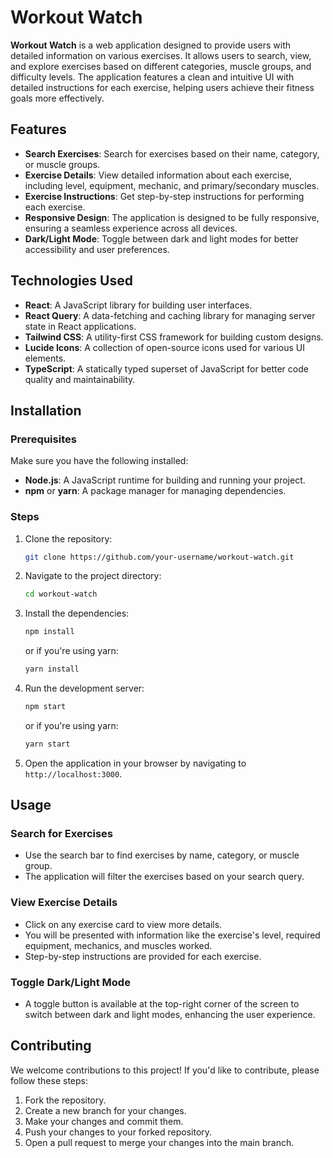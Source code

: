 # Workout Watch

**Workout Watch** is a web application designed to provide users with detailed information on various exercises. It allows users to search, view, and explore exercises based on different categories, muscle groups, and difficulty levels. The application features a clean and intuitive UI with detailed instructions for each exercise, helping users achieve their fitness goals more effectively.

## Features

- **Search Exercises**: Search for exercises based on their name, category, or muscle groups.
- **Exercise Details**: View detailed information about each exercise, including level, equipment, mechanic, and primary/secondary muscles.
- **Exercise Instructions**: Get step-by-step instructions for performing each exercise.
- **Responsive Design**: The application is designed to be fully responsive, ensuring a seamless experience across all devices.
- **Dark/Light Mode**: Toggle between dark and light modes for better accessibility and user preferences.

## Technologies Used

- **React**: A JavaScript library for building user interfaces.
- **React Query**: A data-fetching and caching library for managing server state in React applications.
- **Tailwind CSS**: A utility-first CSS framework for building custom designs.
- **Lucide Icons**: A collection of open-source icons used for various UI elements.
- **TypeScript**: A statically typed superset of JavaScript for better code quality and maintainability.

## Installation

### Prerequisites

Make sure you have the following installed:

- **Node.js**: A JavaScript runtime for building and running your project.
- **npm** or **yarn**: A package manager for managing dependencies.

### Steps

1. Clone the repository:

    ```bash
    git clone https://github.com/your-username/workout-watch.git
    ```

2. Navigate to the project directory:

    ```bash
    cd workout-watch
    ```

3. Install the dependencies:

    ```bash
    npm install
    ```

    or if you're using yarn:

    ```bash
    yarn install
    ```

4. Run the development server:

    ```bash
    npm start
    ```

    or if you're using yarn:

    ```bash
    yarn start
    ```

5. Open the application in your browser by navigating to `http://localhost:3000`.

## Usage

### Search for Exercises
- Use the search bar to find exercises by name, category, or muscle group.
- The application will filter the exercises based on your search query.

### View Exercise Details
- Click on any exercise card to view more details.
- You will be presented with information like the exercise's level, required equipment, mechanics, and muscles worked.
- Step-by-step instructions are provided for each exercise.

### Toggle Dark/Light Mode
- A toggle button is available at the top-right corner of the screen to switch between dark and light modes, enhancing the user experience.

## Contributing

We welcome contributions to this project! If you'd like to contribute, please follow these steps:

1. Fork the repository.
2. Create a new branch for your changes.
3. Make your changes and commit them.
4. Push your changes to your forked repository.
5. Open a pull request to merge your changes into the main branch.
